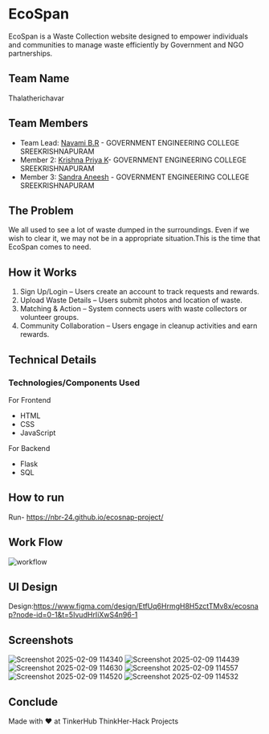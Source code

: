 
# EcoSpan

EcoSpan is a Waste Collection website designed to empower individuals and communities to manage waste efficiently by Government and NGO partnerships.


## Team Name
Thalatherichavar

## Team Members

- Team Lead: [Navami B.R](navami.br@gmail.com) - GOVERNMENT ENGINEERING COLLEGE SREEKRISHNAPURAM 
- Member 2: [Krishna Priya K](krishnapriyak747@gmail.com)- GOVERNMENT ENGINEERING COLLEGE SREEKRISHNAPURAM
- Member 3: [Sandra Aneesh](sandraaneesh30@gmail.com) - GOVERNMENT ENGINEERING COLLEGE SREEKRISHNAPURAM


## The Problem

We all used to see a lot of waste dumped in the surroundings. Even if we wish to clear it, we may not be in a appropriate situation.This is the time that EcoSpan comes to need.
## How it Works
1. Sign Up/Login – Users create an account to track requests and rewards.
2. Upload Waste Details – Users submit photos and location of waste.
3. Matching & Action – System connects users with waste collectors or volunteer groups.
4. Community Collaboration – Users engage in cleanup activities and earn rewards.
## Technical Details
### Technologies/Components Used
For Frontend
- HTML
- CSS
- JavaScript


For Backend
- Flask
- SQL
## How to  run

Run-
https://nbr-24.github.io/ecosnap-project/

## Work Flow

![workflow](https://github.com/user-attachments/assets/fa328922-28e9-4004-ba0e-c6fd5dae893d)

## UI Design
Design:https://www.figma.com/design/EtfUq6HrmgH8H5zctTMv8x/ecosnap?node-id=0-1&t=5IvudHrIiXwS4n96-1

## Screenshots
![Screenshot 2025-02-09 114340](https://github.com/user-attachments/assets/568cf633-4ab7-43f2-ac13-edaf05dba282)
![Screenshot 2025-02-09 114439](https://github.com/user-attachments/assets/a780a7b6-f760-47f1-85bd-d7119683e35b)
![Screenshot 2025-02-09 114630](https://github.com/user-attachments/assets/1aca9e73-f299-4751-805b-8c9e13fd2b6e)
![Screenshot 2025-02-09 114557](https://github.com/user-attachments/assets/ade242c9-f68c-4e73-a090-a7f9466ed735)
![Screenshot 2025-02-09 114520](https://github.com/user-attachments/assets/ee18ccbe-c8a5-4e29-be84-65bf4f8e49e9)
![Screenshot 2025-02-09 114532](https://github.com/user-attachments/assets/af0375e4-ee97-4e34-9eba-7329c6d6a1f2)


## Conclude
Made with ❤️ at TinkerHub ThinkHer-Hack Projects 
